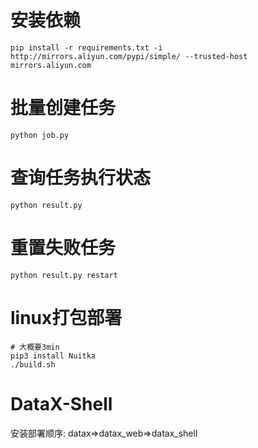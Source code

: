 # 安装依赖

```
pip install -r requirements.txt -i http://mirrors.aliyun.com/pypi/simple/ --trusted-host mirrors.aliyun.com 

```

# 批量创建任务

```
python job.py
```

# 查询任务执行状态

```
python result.py
```

# 重置失败任务

```
python result.py restart
```

# linux打包部署

```
# 大概要3min
pip3 install Nuitka
./build.sh
```



# DataX-Shell
安装部署顺序:
datax=>datax_web=>datax_shell




